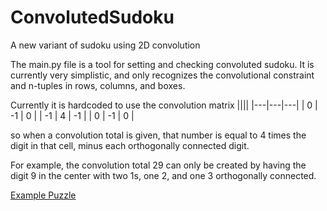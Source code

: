 # ConvolutedSudoku
A new variant of sudoku using 2D convolution

The main.py file is a tool for setting and checking convoluted sudoku. It is currently very simplistic, and only recognizes the convolutional constraint and n-tuples in rows, columns, and boxes. 

Currently it is hardcoded to use the convolution matrix
||||
|---|---|---|
|  0 | -1 |  0 |
| -1 |  4 | -1 |
|  0 | -1 |  0 |

so when a convolution total is given, that number is equal to 4 times the digit in that cell, minus each orthogonally connected digit.

For example, the convolution total 29 can only be created by having the digit 9 in the center with two 1s, one 2, and one 3 orthogonally connected.

[Example Puzzle](https://f-puzzles.com/?id=yj6gnrej)
